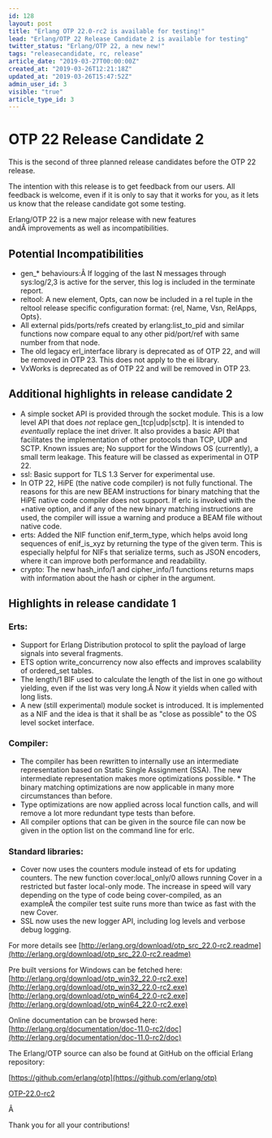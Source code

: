 ```yaml
---
id: 128
layout: post
title: "Erlang OTP 22.0-rc2 is available for testing!"
lead: "Erlang/OTP 22 Release Candidate 2 is available for testing"
twitter_status: "Erlang/OTP 22, a new new!"
tags: "releasecandidate, rc, release"
article_date: "2019-03-27T00:00:00Z"
created_at: "2019-03-26T12:21:18Z"
updated_at: "2019-03-26T15:47:52Z"
admin_user_id: 3
visible: "true"
article_type_id: 3
---
```

# OTP 22 Release Candidate 2

This is the second of three planned release candidates before the OTP 22 release.

The intention with this release is to get feedback from our users. All feedback is welcome, even if it is only to say that it works for you, as it lets us know that the release candidate got some testing.

Erlang/OTP 22 is a new major release with new features andÂ improvements as well as incompatibilities.
## Potential Incompatibilities
* gen_* behaviours:Â If logging of the last N messages through sys:log/2,3 is active for the server, this log is included in the terminate report.
* reltool: A new element, Opts, can now be included in a rel tuple in the reltool release specific configuration format: {rel, Name, Vsn, RelApps, Opts}.
* All external pids/ports/refs created by erlang:list_to_pid and similar functions now compare equal to any other pid/port/ref with same number from that node.
* The old legacy erl_interface library is deprecated as of OTP 22, and will be removed in OTP 23. This does not apply to the ei library.
* VxWorks is deprecated as of OTP 22 and will be removed in OTP 23.
## Additional highlights in release candidate 2
* A simple socket API is provided through the socket module. This is a low level API that does *not* replace gen_[tcp|udp|sctp]. It is intended to *eventually* replace the inet driver. It also provides a basic API that facilitates the implementation of other protocols than TCP, UDP and SCTP. Known issues are; No support for the Windows OS (currently), a small term leakage. This feature will be classed as experimental in OTP 22.
* ssl: Basic support for TLS 1.3 Server for experimental use.
* In OTP 22, HiPE (the native code compiler) is not fully functional. The reasons for this are new BEAM instructions for binary matching that the HiPE native code compiler does not support. If erlc is invoked with the +native option, and if any of the new binary matching instructions are used, the compiler will issue a warning and produce a BEAM file without native code.
* erts: Added the NIF function enif_term_type, which helps avoid long sequences of enif_is_xyz by returning the type of the given term. This is especially helpful for NIFs that serialize terms, such as JSON encoders, where it can improve both performance and readability.
* crypto: The new hash_info/1 and cipher_info/1 functions returns maps with information about the hash or cipher in the argument.
## Highlights in release candidate 1
### Erts:
* Support for Erlang Distribution protocol to split the payload of large signals into several fragments.
* ETS option write_concurrency now also effects and improves scalability of ordered_set tables.
* The length/1 BIF used to calculate the length of the list in one go without yielding, even if the list was very long.Â Now it yields when called with long lists.
* A new (still experimental) module socket is introduced. It is implemented as a NIF and the idea is that it shall be as "close as possible" to the OS level socket interface.
### Compiler:
* The compiler has been rewritten to internally use an intermediate representation based on Static Single Assignment (SSA). The new intermediate representation makes more optimizations possible. * The binary matching optimizations are now applicable in many more circumstances than before.
* Type optimizations are now applied across local function calls, and will remove a lot more redundant type tests than before.
* All compiler options that can be given in the source file can now be given in the option list on the command line for erlc.
### Standard libraries:
* Cover now uses the counters module instead of ets for updating counters. The new function cover:local_only/0 allows running Cover in a restricted but faster local-only mode. The increase in speed will vary depending on the type of code being cover-compiled, as an exampleÂ the compiler test suite runs more than twice as fast with the new Cover.
* SSL now uses the new logger API, including log levels and verbose debug logging.

For more details see
 [http://erlang.org/download/otp_src_22.0-rc2.readme](http://erlang.org/download/otp_src_22.0-rc2.readme)

Pre built versions for Windows can be fetched here:
 [http://erlang.org/download/otp_win32_22.0-rc2.exe](http://erlang.org/download/otp_win32_22.0-rc2.exe)
 [http://erlang.org/download/otp_win64_22.0-rc2.exe](http://erlang.org/download/otp_win64_22.0-rc2.exe)

Online documentation can be browsed here:
 [http://erlang.org/documentation/doc-11.0-rc2/doc](http://erlang.org/documentation/doc-11.0-rc2/doc)

The Erlang/OTP source can also be found at GitHub on the official Erlang repository:

[https://github.com/erlang/otp](https://github.com/erlang/otp)

[OTP-22.0-rc2](https://github.com/erlang/otp/releases/tag/OTP-22.0-rc2)

Â 

Thank you for all your contributions!
